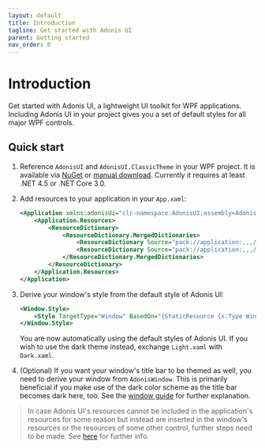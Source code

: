 ```yaml
---
layout: default
title: Introduction
tagline: Get started with Adonis UI
parent: Getting started
nav_order: 0
---
```


# Introduction

Get started with Adonis UI, a lightweight UI toolkit for WPF applications. Including Adonis UI in your project gives you a set of default styles for all major WPF controls.

## Quick start

1. Reference `AdonisUI` and `AdonisUI.ClassicTheme` in your WPF project. It is available via [NuGet](https://www.nuget.org/packages/AdonisUI.ClassicTheme/) or [manual download](https://github.com/benruehl/adonis-ui/releases). Currently it requires at least .NET 4.5 or .NET Core 3.0.
2. Add resources to your application in your `App.xaml`:

    ```xml
    <Application xmlns:adonisUi="clr-namespace:AdonisUI;assembly=AdonisUI">
        <Application.Resources>
            <ResourceDictionary>
                <ResourceDictionary.MergedDictionaries>
                    <ResourceDictionary Source="pack://application:,,,/AdonisUI;component/ColorSchemes/Light.xaml"/>
                    <ResourceDictionary Source="pack://application:,,,/AdonisUI.ClassicTheme;component/Resources.xaml"/>
                </ResourceDictionary.MergedDictionaries>
            </ResourceDictionary>
        </Application.Resources>
    </Application>
    ```

3. Derive your window's style from the default style of Adonis UI:

    ```xml
    <Window.Style>
        <Style TargetType="Window" BasedOn="{StaticResource {x:Type Window}}"/>
    </Window.Style>
    ```
    
    You are now automatically using the default styles of Adonis UI. If you wish to use the dark theme instead, exchange `Light.xaml` with `Dark.xaml`.

4. (Optional) If you want your window's title bar to be themed as well, you need to derive your window from `AdonisWindow`. This is primarily beneficial if you make use of the dark color scheme as the title bar becomes dark here, too. See the [window guide](../guides/window.md) for further explanation.

> In case Adonis UI's resources cannot be included in the application's resources for some reason but instead are inserted in the window's resources or the resources of some other control, further steps need to be made.
> See [here](../guides/space.md#remarks-when-adonisui-is-not-included-in-the-application-resources) for further info.

